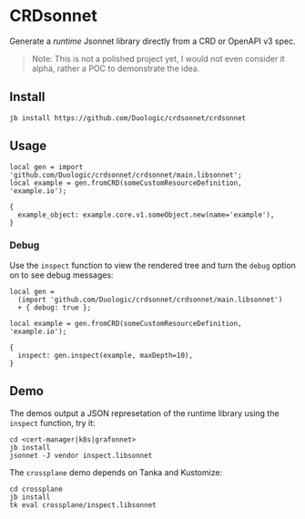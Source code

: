 # CRDsonnet

Generate a *runtime* Jsonnet library directly from a CRD or OpenAPI v3 spec.

> Note: This is not a polished project yet, I would not even consider it alpha, rather a
> POC to demonstrate the idea.

## Install

```console
jb install https://github.com/Duologic/crdsonnet/crdsonnet
```

## Usage

```jsonnet
local gen = import 'github.com/Duologic/crdsonnet/crdsonnet/main.libsonnet';
local example = gen.fromCRD(someCustomResourceDefinition, 'example.io');

{
  example_object: example.core.v1.someObject.new(name='example'),
}
```

### Debug

Use the `inspect` function to view the rendered tree and turn the `debug` option on to see
debug messages:

```
local gen =
  (import 'github.com/Duologic/crdsonnet/crdsonnet/main.libsonnet')
  + { debug: true };

local example = gen.fromCRD(someCustomResourceDefinition, 'example.io');

{
  inspect: gen.inspect(example, maxDepth=10),
}
```

## Demo

The demos output a JSON represetation of the runtime library using the `inspect` function,
try it:

```
cd <cert-manager|k8s|grafonnet>
jb install
jsonnet -J vendor inspect.libsonnet
```

The `crossplane` demo depends on Tanka and Kustomize:

```
cd crossplane
jb install
tk eval crossplane/inspect.libsonnet
```
